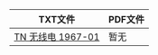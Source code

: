 | TXT文件 | PDF文件 |
| ------- | ------- |
| [TN 无线电 1967-01](TN%20%E6%97%A0%E7%BA%BF%E7%94%B5%E7%94%B5%E5%AD%90%E5%AD%A6%E3%80%81%E7%94%B5%E8%AE%AF%E6%8A%80%E6%9C%AF/%E6%97%A0%E7%BA%BF%E7%94%B5%201966-1976%EF%BC%88%E4%B8%8D%E5%85%A8%EF%BC%89/1967/TN%20%E6%97%A0%E7%BA%BF%E7%94%B5%201967-01.txt) | 暂无 |
